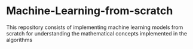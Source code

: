 # Machine-Learning-from-scratch
This repository consists of implementing machine learning models from scratch for understanding the mathematical concepts implemented in the algorithms
